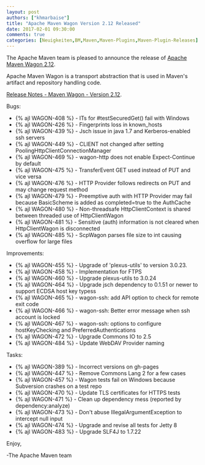 ```yaml
---
layout: post
authors: ["khmarbaise"]
title: "Apache Maven Wagon Version 2.12 Released"
date: 2017-02-01 09:30:00
comments: true
categories: [Neuigkeiten,BM,Maven,Maven-Plugins,Maven-Plugin-Releases]
---
```

The Apache Maven team is pleased to announce the release of 
[Apache Maven Wagon 2.12](http://maven.apache.org/wagon/).

Apache Maven Wagon is a transport abstraction that is used in Maven's
artifact and repository handling code.

[Release Notes - Maven Wagon - Version 2.12](https://issues.apache.org/jira/secure/ReleaseNote.jspa?projectId=12318122&version=12338924).

Bugs:

 * {% ajl WAGON-408 %} - ITs for #testSecuredGet() fail with Windows
 * {% ajl WAGON-426 %} - Fingerprints loss in known_hosts
 * {% ajl WAGON-439 %} - Jsch issue in java 1.7 and Kerberos-enabled ssh servers
 * {% ajl WAGON-449 %} - CLIENT not changed after setting PoolingHttpClientConnectionManager
 * {% ajl WAGON-469 %} - wagon-http does not enable Expect-Continue by default
 * {% ajl WAGON-475 %} - TransferEvent GET used instead of PUT and vice versa
 * {% ajl WAGON-476 %} - HTTP Provider follows redirects on PUT and may change request method
 * {% ajl WAGON-479 %} - Preemptive auth with HTTP Provider may fail because BasicScheme is added as completed=true to the AuthCache
 * {% ajl WAGON-480 %} - Non-threadsafe HttpClientContext is shared between threaded use of HttpClientWagon
 * {% ajl WAGON-481 %} - Sensitive (auth) information is not cleared when HttpClientWagon is disconnected
 * {% ajl WAGON-485 %} - ScpWagon parses file size to int causing overflow for large files

Improvements:

 * {% ajl WAGON-455 %} - Upgrade of 'plexus-utils' to version 3.0.23.
 * {% ajl WAGON-458 %} - Implementation for FTPS
 * {% ajl WAGON-460 %} - Upgrade plexus-utils to 3.0.24
 * {% ajl WAGON-464 %} - Upgrade jsch dependency to 0.1.51 or newer to support ECDSA host key typess
 * {% ajl WAGON-465 %} - wagon-ssh: add API option to check for remote exit code
 * {% ajl WAGON-466 %} - wagon-ssh: Better error message when ssh account is locked
 * {% ajl WAGON-467 %} - wagon-ssh: options to configure hostKeyChecking and PreferredAuthentications
 * {% ajl WAGON-472 %} - Upgrade Commons IO to 2.5
 * {% ajl WAGON-484 %} - Update WebDAV Provider naming

Tasks:

 * {% ajl WAGON-389 %} - Incorrect versions on gh-pages
 * {% ajl WAGON-447 %} - Remove Commons Lang 2 for a few cases
 * {% ajl WAGON-457 %} - Wagon tests fail on Windows because Subversion crashes on a test repo
 * {% ajl WAGON-470 %} - Update TLS certificates for HTTPS tests
 * {% ajl WAGON-471 %} - Clean up dependency mess (reported by dependency:analyze)
 * {% ajl WAGON-473 %} - Don't abuse IllegalArgumentException to intercept null input
 * {% ajl WAGON-474 %} - Upgrade and revise all tests for Jetty 8
 * {% ajl WAGON-483 %} - Upgrade SLF4J to 1.7.22


Enjoy,

-The Apache Maven team


